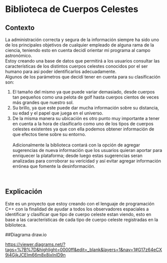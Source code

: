 # Biblioteca de Cuerpos Celestes
## Contexto
La administración correcta y segura de la información siempre ha sido uno de los principales objetivos de cualquier empleado de alguna rama de la ciencia, teniendo esto en cuenta decidí orientar mi programa al campo astronómico. 
<br>Estoy creando una base de datos que permitirá a los usuarios consultar las características de los distintos cuerpos celestes conocidos por el ser humano para asi poder identificarlos adecuadamente.<br>
Algunos de los parámetros que decidí tener en cuenta para su clasificación son:<br> 
1) El tamaño del mismo ya que puede variar demasiado, desde cuerpos tan pequeños como una pelota de golf hasta cuerpos cientos de veces más grandes que nuestro sol.<br>
2) Su brillo, ya que este puede dar mucha información sobre su distancia, su edad y el papel que juega en el universo.<br>
3) De la misma manera su ubicación es otro punto muy importante a tener en cuenta a la hora de clasificarlo como uno de los tipos de cuerpos celestes existentes ya que con ella podemos obtener información de que efectos tiene sobre su entorno.<br>
<br>Adicionalmente la biblioteca contará con la opción de agregar sugerencias de nueva información que los usuarios quieran aportar para enriquecer la plataforma; desde luego estas sugerencias seran analizadas para corroborar su vericidad y así evitar agregar información errónea que fomente la desinformación.
<br>

## Explicación

Este es un proyecto que estoy creando con el lenguaje de programación C++ con la finalidad de ayudar a todos los observadores espaciales a identificar y clasificar que tipo de cuerpo celeste estan viendo, esto en base a las características de cada tipo de cuerpo celeste registradas en la biblioteca.

##Diagrama draw.io

https://viewer.diagrams.net/?tags=%7B%7D&highlight=0000ff&edit=_blank&layers=1&nav=1#G17z64eCX9i4GjkJCEIm66m8x8ixInID9n
